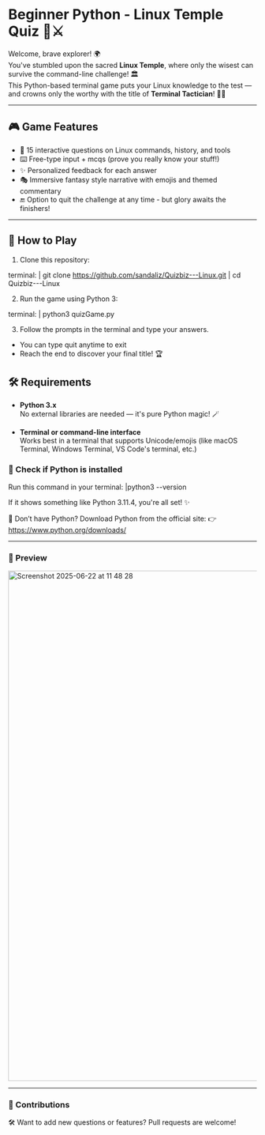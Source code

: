 # Beginner Python - Linux Temple Quiz 🧠⚔️

Welcome, brave explorer! 🌍  
You've stumbled upon the sacred **Linux Temple**, where only the wisest can survive the command-line challenge! 🏛️  
This Python-based terminal game puts your Linux knowledge to the test — and crowns only the worthy with the title of **Terminal Tactician**! 🧙‍♀️

---

## 🎮 Game Features

- 🧩 15 interactive questions on Linux commands, history, and tools
- ⌨️ Free-type input + mcqs (prove you really know your stuff!)
- ✨ Personalized feedback for each answer
- 🎭 Immersive fantasy style narrative with emojis and themed commentary
- 🔚 Option to quit the challenge at any time - but glory awaits the finishers!

---

## 🚀 How to Play

1. Clone this repository:

terminal:
  | git clone https://github.com/sandaliz/Quizbiz---Linux.git
  | cd Quizbiz---Linux
  
2. Run the game using Python 3:

terminal:
  | python3 quizGame.py

3. Follow the prompts in the terminal and type your answers.
  * You can type quit anytime to exit
  * Reach the end to discover your final title! 🏆

## 🛠️ Requirements

- **Python 3.x**  
  No external libraries are needed — it's pure Python magic! 🪄

- **Terminal or command-line interface**  
  Works best in a terminal that supports Unicode/emojis (like macOS Terminal, Windows Terminal, VS Code's terminal, etc.)

### 🧪 Check if Python is installed

Run this command in your terminal:
  |python3 --version

If it shows something like Python 3.11.4, you're all set! ✨

🐍 Don’t have Python?
Download Python from the official site:
👉 https://www.python.org/downloads/

---

### 📸 Preview
<img width="1033" alt="Screenshot 2025-06-22 at 11 48 28" src="https://github.com/user-attachments/assets/82c8665e-2048-40c3-8105-01e23e67b85c" />

---

### 🌝 Contributions
🛠️ Want to add new questions or features? Pull requests are welcome!




